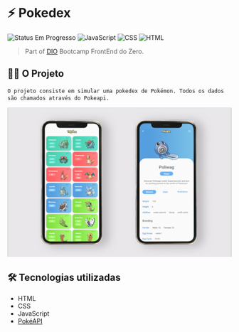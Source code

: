 # ⚡️ Pokedex
![Status Em Progresso](https://img.shields.io/badge/status-in_progress-yellow) 
![JavaScript](https://img.shields.io/badge/JavaScript-FFFF00?style=flat&logo=javascript&logoColor=black)
![CSS](https://img.shields.io/badge/CSS-1572B6?style=flat&logo=css3&logoColor=white)
![HTML](https://img.shields.io/badge/HTML-E34F26?style=flat&logo=html5&logoColor=white)


> Part of [DIO](https://web.dio.me/) Bootcamp FrontEnd do Zero.

## 👩‍💻 O Projeto

    O projeto consiste em simular uma pokedex de Pokémon. Todos os dados são chamados através do Pokeapi.

![Texto alternativo](assets/img/pokedex.jpg)

## 🛠️ Tecnologias utilizadas

- HTML
- CSS
- JavaScript
- [PokéAPI](https://pokeapi.co/)